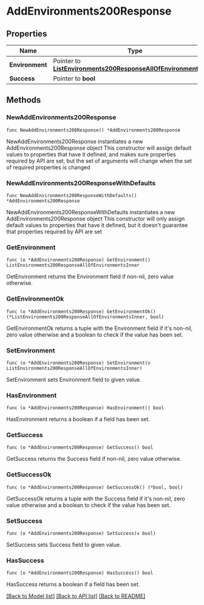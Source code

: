 # AddEnvironments200Response

## Properties

Name | Type | Description | Notes
------------ | ------------- | ------------- | -------------
**Environment** | Pointer to [**ListEnvironments200ResponseAllOfEnvironmentsInner**](ListEnvironments200ResponseAllOfEnvironmentsInner.md) |  | [optional] 
**Success** | Pointer to **bool** |  | [optional] 

## Methods

### NewAddEnvironments200Response

`func NewAddEnvironments200Response() *AddEnvironments200Response`

NewAddEnvironments200Response instantiates a new AddEnvironments200Response object
This constructor will assign default values to properties that have it defined,
and makes sure properties required by API are set, but the set of arguments
will change when the set of required properties is changed

### NewAddEnvironments200ResponseWithDefaults

`func NewAddEnvironments200ResponseWithDefaults() *AddEnvironments200Response`

NewAddEnvironments200ResponseWithDefaults instantiates a new AddEnvironments200Response object
This constructor will only assign default values to properties that have it defined,
but it doesn't guarantee that properties required by API are set

### GetEnvironment

`func (o *AddEnvironments200Response) GetEnvironment() ListEnvironments200ResponseAllOfEnvironmentsInner`

GetEnvironment returns the Environment field if non-nil, zero value otherwise.

### GetEnvironmentOk

`func (o *AddEnvironments200Response) GetEnvironmentOk() (*ListEnvironments200ResponseAllOfEnvironmentsInner, bool)`

GetEnvironmentOk returns a tuple with the Environment field if it's non-nil, zero value otherwise
and a boolean to check if the value has been set.

### SetEnvironment

`func (o *AddEnvironments200Response) SetEnvironment(v ListEnvironments200ResponseAllOfEnvironmentsInner)`

SetEnvironment sets Environment field to given value.

### HasEnvironment

`func (o *AddEnvironments200Response) HasEnvironment() bool`

HasEnvironment returns a boolean if a field has been set.

### GetSuccess

`func (o *AddEnvironments200Response) GetSuccess() bool`

GetSuccess returns the Success field if non-nil, zero value otherwise.

### GetSuccessOk

`func (o *AddEnvironments200Response) GetSuccessOk() (*bool, bool)`

GetSuccessOk returns a tuple with the Success field if it's non-nil, zero value otherwise
and a boolean to check if the value has been set.

### SetSuccess

`func (o *AddEnvironments200Response) SetSuccess(v bool)`

SetSuccess sets Success field to given value.

### HasSuccess

`func (o *AddEnvironments200Response) HasSuccess() bool`

HasSuccess returns a boolean if a field has been set.


[[Back to Model list]](../README.md#documentation-for-models) [[Back to API list]](../README.md#documentation-for-api-endpoints) [[Back to README]](../README.md)


